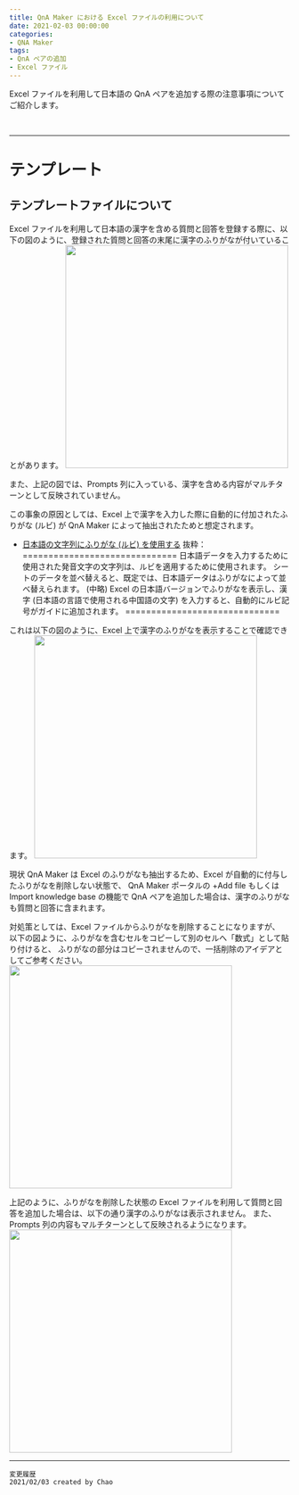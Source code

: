 ```yaml
---
title: QnA Maker における Excel ファイルの利用について
date: 2021-02-03 00:00:00
categories:
- QNA Maker
tags:
- QnA ペアの追加
- Excel ファイル
---
```

Excel ファイルを利用して日本語の QnA ペアを追加する際の注意事項についてご紹介します。
<!-- more -->
<br>

***
# テンプレート
## テンプレートファイルについて
Excel ファイルを利用して日本語の漢字を含める質問と回答を登録する際に、以下の図のように、登録された質問と回答の末尾に漢字のふりがなが付いていることがあります。
<img src="https://jpaiblog.github.io/images/QnA-Maker-Import-Excel/img01.png" width=400px>

また、上記の図では、Prompts 列に入っている、漢字を含める内容がマルチターンとして反映されていません。

この事象の原因としては、Excel 上で漢字を入力した際に自動的に付加されたふりがな (ルビ) が QnA Maker によって抽出されたためと想定されます。
 
- [日本語の文字列にふりがな (ルビ) を使用する](https://support.microsoft.com/ja-jp/office/%E6%97%A5%E6%9C%AC%E8%AA%9E%E3%81%AE%E6%96%87%E5%AD%97%E5%88%97%E3%81%AB%E3%81%B5%E3%82%8A%E3%81%8C%E3%81%AA-%E3%83%AB%E3%83%93-%E3%82%92%E4%BD%BF%E7%94%A8%E3%81%99%E3%82%8B-673b30ed-6bbd-4759-870f-0e5616955e9a)
抜粋：
==============================
日本語データを入力するために使用された発音文字の文字列は、ルビを適用するために使用されます。 
シートのデータを並べ替えると、既定では、日本語データはふりがなによって並べ替えられます。
(中略)
Excel の日本語バージョンでふりがなを表示し、漢字 (日本語の言語で使用される中国語の文字) を入力すると、自動的にルビ記号がガイドに追加されます。
==============================
 
これは以下の図のように、Excel 上で漢字のふりがなを表示することで確認できます。
<img src="https://jpaiblog.github.io/images/QnA-Maker-Import-Excel/img02.png" width=400px>
 
現状 QnA Maker は Excel のふりがなも抽出するため、Excel が自動的に付与したふりがなを削除しない状態で、
QnA Maker ポータルの +Add file もしくは Import knowledge base の機能で QnA ペアを追加した場合は、漢字のふりがなも質問と回答に含まれます。
 
対処策としては、Excel ファイルからふりがなを削除することになりますが、
以下の図ように、ふりがなを含むセルをコピーして別のセルへ「数式」として貼り付けると、
ふりがなの部分はコピーされませんので、一括削除のアイデアとしてご参考ください。
<img src="https://jpaiblog.github.io/images/QnA-Maker-Import-Excel/img03.png" width=400px>
 
 
上記のように、ふりがなを削除した状態の Excel ファイルを利用して質問と回答を追加した場合は、以下の通り漢字のふりがなは表示されません。
また、Prompts 列の内容もマルチターンとして反映されるようになります。
<img src="https://jpaiblog.github.io/images/QnA-Maker-Import-Excel/img04.png" width=400px>


***
`変更履歴`  
`2021/02/03 created by Chao`  